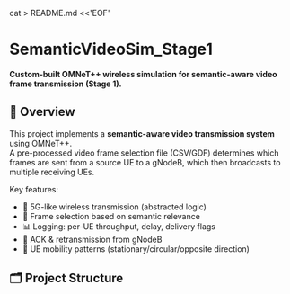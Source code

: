 cat > README.md <<'EOF'
# SemanticVideoSim_Stage1

**Custom-built OMNeT++ wireless simulation for semantic-aware video frame transmission (Stage 1).**

## 📌 Overview
This project implements a **semantic-aware video transmission system** using OMNeT++.  
A pre-processed video frame selection file (CSV/GDF) determines which frames are sent from a source UE to a gNodeB, which then broadcasts to multiple receiving UEs.

Key features:
- 📡 5G-like wireless transmission (abstracted logic)
- 🎯 Frame selection based on semantic relevance
- 📊 Logging: per-UE throughput, delay, delivery flags
- 🔄 ACK & retransmission from gNodeB
- 🏃 UE mobility patterns (stationary/circular/opposite direction)

## 🗂 Project Structure
